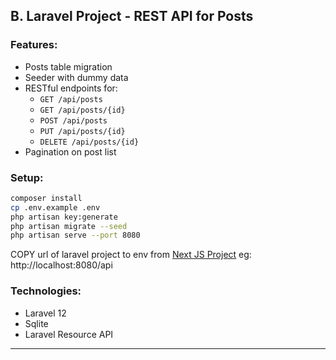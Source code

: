## B. Laravel Project - REST API for Posts

### Features:
- Posts table migration
- Seeder with dummy data
- RESTful endpoints for:
  - `GET /api/posts`
  - `GET /api/posts/{id}`
  - `POST /api/posts`
  - `PUT /api/posts/{id}`
  - `DELETE /api/posts/{id}`
- Pagination on post list

### Setup:
```bash
composer install
cp .env.example .env
php artisan key:generate
php artisan migrate --seed
php artisan serve --port 8080
```

COPY url of laravel project to env from [Next JS Project](../next-js-posts-crud)
eg: http://localhost:8080/api

### Technologies:
- Laravel 12
- Sqlite
- Laravel Resource API

---
